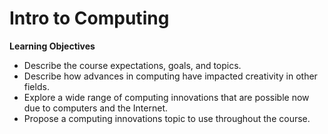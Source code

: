 # Intro to Computing

<note>
<b>Learning Objectives</b>

- Describe the course expectations, goals, and topics.
- Describe how advances in computing have impacted creativity in other fields.
- Explore a wide range of computing innovations that are possible now due to computers and the Internet.
- Propose a computing innovations topic to use throughout the course.

</note>
